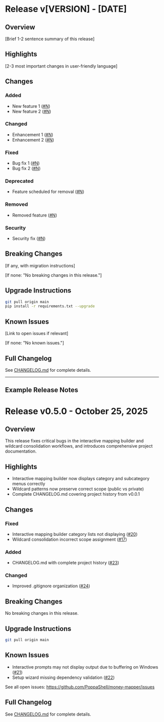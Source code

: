 # Release v[VERSION] - [DATE]

## Overview

[Brief 1-2 sentence summary of this release]

## Highlights

[2-3 most important changes in user-friendly language]

## Changes

### Added
- New feature 1 ([#N](link-to-issue))
- New feature 2 ([#N](link-to-issue))

### Changed
- Enhancement 1 ([#N](link-to-issue))
- Enhancement 2 ([#N](link-to-issue))

### Fixed
- Bug fix 1 ([#N](link-to-issue))
- Bug fix 2 ([#N](link-to-issue))

### Deprecated
- Feature scheduled for removal ([#N](link-to-issue))

### Removed
- Removed feature ([#N](link-to-issue))

### Security
- Security fix ([#N](link-to-issue))

## Breaking Changes

[If any, with migration instructions]

[If none: "No breaking changes in this release."]

## Upgrade Instructions

```bash
git pull origin main
pip install -r requirements.txt --upgrade
```

## Known Issues

[Link to open issues if relevant]

[If none: "No known issues."]

## Full Changelog

See [CHANGELOG.md](https://github.com/PoppaShell/money-mapper/blob/main/CHANGELOG.md) for complete details.

---

## Example Release Notes

# Release v0.5.0 - October 25, 2025

## Overview

This release fixes critical bugs in the interactive mapping builder and wildcard consolidation workflows, and introduces comprehensive project documentation.

## Highlights

- Interactive mapping builder now displays category and subcategory menus correctly
- Wildcard patterns now preserve correct scope (public vs private)
- Complete CHANGELOG.md covering project history from v0.0.1

## Changes

### Fixed
- Interactive mapping builder category lists not displaying ([#20](https://github.com/PoppaShell/money-mapper/issues/20))
- Wildcard consolidation incorrect scope assignment ([#17](https://github.com/PoppaShell/money-mapper/issues/17))

### Added
- CHANGELOG.md with complete project history ([#23](https://github.com/PoppaShell/money-mapper/issues/23))

### Changed
- Improved .gitignore organization ([#24](https://github.com/PoppaShell/money-mapper/issues/24))

## Breaking Changes

No breaking changes in this release.

## Upgrade Instructions

```bash
git pull origin main
```

## Known Issues

- Interactive prompts may not display output due to buffering on Windows ([#21](https://github.com/PoppaShell/money-mapper/issues/21))
- Setup wizard missing dependency validation ([#22](https://github.com/PoppaShell/money-mapper/issues/22))

See all open issues: https://github.com/PoppaShell/money-mapper/issues

## Full Changelog

See [CHANGELOG.md](https://github.com/PoppaShell/money-mapper/blob/main/CHANGELOG.md) for complete details.
